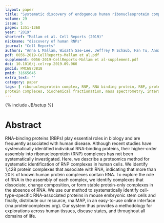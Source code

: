 ```yaml
---
layout: paper
title: "Systematic discovery of endogenous human ribonucleoprotein complexes"
volume: 29
issue: 5
pages: 1351-1368 
year: "2019"
shortref: "Mallam et al. Cell Reports (2019)"
nickname: "discovery of human RNPs"
journal: "Cell Reports"
authors: "Anna L Mallam, Wisath Sae-Lee, Jeffrey M Schaub, Fan Tu, Anna Battenhouse, Yu Jin Jang, Jonghwan Kim, John B. Wallingford, Ilya J Finkelstein, Edward M Marcotte & Kevin Drew"
pdf: 0056-2019-CellReports-Mallam et al.pdf
supplement: 0056-2019-CellReports-Mallam et al-supplement.pdf
doi: 10.1016/j.celrep.2019.09.060
pmcid: PMC6873818 
pmid: 31665645
extra_text: ''
category: paper
tags: [ ribonucleoprotein complex, RNP, RNA binding protein, RBP, proteomics, DIFFRAC,
protein complexes, biochemical fractionation, mass spectrometry, interactome]
---
```

{% include JB/setup %}

# Abstract

RNA-binding proteins (RBPs) play essential roles in biology and are frequently associated with human disease. Although recent studies have systematically identified individual RNA-binding proteins, their higher-order assembly into ribonucleoprotein (RNP) complexes has not been systematically investigated. Here, we describe a proteomics method for systematic identification of RNP complexes in human cells. We identify 1,428 protein complexes that associate with RNA, indicating that more than 20% of known human protein complexes contain RNA. To explore the role of RNA in the assembly of each complex, we identify complexes that dissociate, change composition, or form stable protein-only complexes in the absence of RNA. We use our method to systematically identify cell-type-specific RNA-associated proteins in mouse embryonic stem cells and finally, distribute our resource, rna.MAP, in an easy-to-use online interface (rna.proteincomplexes.org). Our system thus provides a methodology for explorations across human tissues, disease states, and throughout all domains of life.
